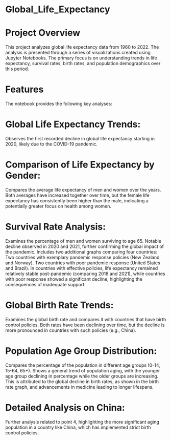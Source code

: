 # Global_Life_Expectancy

# Project Overview
This project analyzes global life expectancy data from 1960 to 2022. The analysis is presented through a series of visualizations created using Jupyter Notebooks. The primary focus is on understanding trends in life expectancy, survival rates, birth rates, and population demographics over this period.

# Features
The notebook provides the following key analyses:

# Global Life Expectancy Trends:

Observes the first recorded decline in global life expectancy starting in 2020, likely due to the COVID-19 pandemic.
# Comparison of Life Expectancy by Gender:

Compares the average life expectancy of men and women over the years.
Both averages have increased together over time, but the female life expectancy has consistently been higher than the male, indicating a potentially greater focus on health among women.
# Survival Rate Analysis:

Examines the percentage of men and women surviving to age 65.
Notable decline observed in 2020 and 2021, further confirming the global impact of the pandemic.
Includes two additional graphs comparing four countries:
Two countries with exemplary pandemic response policies (New Zealand and Norway).
Two countries with poor pandemic response (United States and Brazil).
In countries with effective policies, life expectancy remained relatively stable post-pandemic (comparing 2018 and 2021), while countries with poor response showed a significant decline, highlighting the consequences of inadequate support.
# Global Birth Rate Trends:

Examines the global birth rate and compares it with countries that have birth control policies.
Both rates have been declining over time, but the decline is more pronounced in countries with such policies (e.g., China).
# Population Age Group Distribution:

Compares the percentage of the population in different age groups (0-14, 15-64, 65+).
Shows a general trend of population aging, with the younger age group declining in percentage while the older groups are increasing. This is attributed to the global decline in birth rates, as shown in the birth rate graph, and advancements in medicine leading to longer lifespans.
# Detailed Analysis on China:

Further analysis related to point 4, highlighting the more significant aging population in a country like China, which has implemented strict birth control policies.
